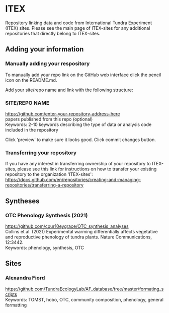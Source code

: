 # ITEX

Repository linking data and code from International Tundra Experiment (ITEX) sites. Please see the main page of ITEX-sites for any additional repositories that directly belong to ITEX-sites.


## Adding your information

### Manually adding your respository 

To manually add your repo link on the GitHub web interface click the pencil icon on the README.md. 

Add your site/repo name and link with the following structure: 

### SITE/REPO NAME <br />
https://github.com/enter-your-repository-address-here <br />
papers published from this repo (optional) <br />
Keywords: 2-10 keywords describing the type of data or analysis code included in the repository

Click ‘preview’ to make sure it looks good.
Click commit changes button.

### Transferring your repository
If you have any interest in transferring ownership of your repository to ITEX-sites, please see this link for instructions on how to transfer your existing repository to the organization 'ITEX-sites': https://docs.github.com/en/repositories/creating-and-managing-repositories/transferring-a-repository


## Syntheses

### OTC Phenology Synthesis (2021)
https://github.com/cour10eygrace/OTC_synthesis_analyses <br />
Collins et al. (2021) Experimental warming differentially affects vegetative and reproductive phenology of tundra plants. Nature Communications, 12:3442.  <br />
Keywords: phenology, synthesis, OTC


## Sites

### Alexandra Fiord
https://github.com/TundraEcologyLab/AF_database/tree/master/formating_scripts <br />
Keywords: TOMST, hobo, OTC, community composition, phenology, general formatting 


